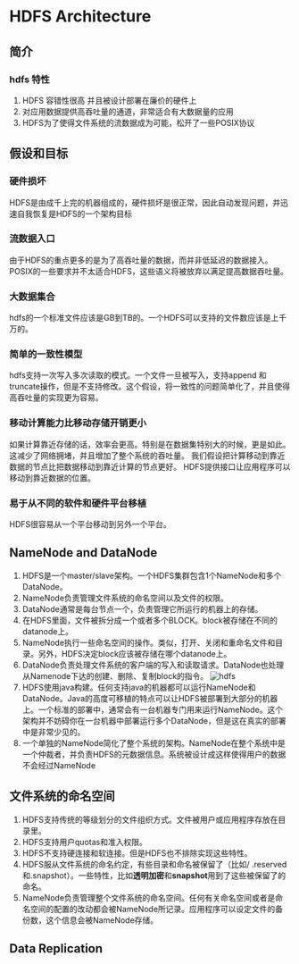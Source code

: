 # HDFS Architecture

## 简介

### hdfs 特性

1. HDFS 容错性很高 并且被设计部署在廉价的硬件上
2. 对应用数据提供高吞吐量的通道，非常适合有大数据量的应用
3. HDFS为了使得文件系统的流数据成为可能，松开了一些POSIX协议

## 假设和目标

### 硬件损坏

HDFS是由成千上完的机器组成的，硬件损坏是很正常，因此自动发现问题，并迅速自我恢复是HDFS的一个架构目标

### 流数据入口

由于HDFS的重点更多的是为了高吞吐量的数据，而并非低延迟的数据接入。POSIX的一些要求并不太适合HDFS，这些语义将被放弃以满足提高数据吞吐量。

### 大数据集合

hdfs的一个标准文件应该是GB到TB的。一个HDFS可以支持的文件数应该是上千万的。

### 简单的一致性模型

hdfs支持一次写入多次读取的模式。一个文件一旦被写入，支持append 和truncate操作，但是不支持修改。这个假设，将一致性的问题简单化了，并且使得高吞吐量的实现更为容易。

### 移动计算能力比移动存储开销更小

如果计算靠近存储的话，效率会更高。特别是在数据集特别大的时候，更是如此。这减少了网络拥堵，并且增加了整个系统的吞吐量。
我们假设把计算移动到靠近数据的节点比把数据移动到靠近计算的节点更好。
HDFS提供接口让应用程序可以移动到靠近数据的位置。

### 易于从不同的软件和硬件平台移植

HDFS很容易从一个平台移动到另外一个平台。

## NameNode and DataNode

1. HDFS是一个master/slave架构。一个HDFS集群包含1个NameNode和多个DataNode。
2. NameNode负责管理文件系统的命名空间以及文件的权限。
3. DataNode通常是每台节点一个，负责管理它所运行的机器上的存储。
4. 在HDFS里面，文件被拆分成一个或者多个BLOCK。block被存储在不同的datanode上。
5. NameNode执行一些命名空间的操作。类似，打开、关闭和重命名文件和目录。另外，HDFS决定block应该被存储在哪个datanode上。
6. DataNode负责处理文件系统的客户端的写入和读取请求。DataNode也处理从Namenode下达的创建、删除、复制block的指令。
![hdfs](http://hadoop.apache.org/docs/current/hadoop-project-dist/hadoop-hdfs/images/hdfsarchitecture.png)
7. HDFS使用java构建。任何支持java的机器都可以运行NameNode和DataNode。Java的高度可移植的特点可以让HDFS被部署到大部分的机器上。一个标准的部署中，通常会有一台机器专门用来运行NameNode。这个架构并不妨碍你在一台机器中部署运行多个DataNode，但是这在真实的部署中是非常少见的。
8. 一个单独的NameNode简化了整个系统的架构。NameNode在整个系统中是一个仲裁者，并负责HDFS的元数据信息。系统被设计成这样使得用户的数据不会经过NameNode

## 文件系统的命名空间

1. HDFS支持传统的等级划分的文件组织方式。文件被用户或应用程序存放在目录里。
2. HDFS支持用户quotas和准入权限。
3. HDFS不支持硬连接和软连接。但是HDFS也不排除实现这些特性。
4. HDFS服从文件系统的命名约定，有些目录和命名被保留了（比如/ .reserved和.snapshot）。一些特性，比如**透明加密**和**snapshot**用到了这些被保留了的命名。
5. NameNode负责管理整个文件系统的命名空间。任何有关命名空间或者是命名空间的配置的改动都会被NameNode所记录。应用程序可以设定文件的备份数，这个信息会被NameNode存储。

## Data Replication

